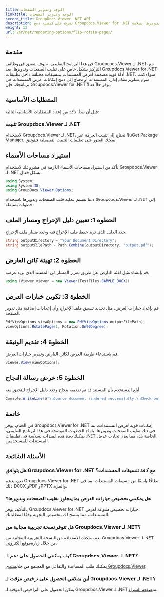 ```yaml
---
title: الوجه وتدوير الصفحات
linktitle: الوجه وتدوير الصفحات
second_title: GroupDocs.Viewer .NET API
description: تعرف على كيفية دمج Groupdocs.Viewer for .NET في تطبيقاتك لعرض المستندات وقلبها وتدويرها بسلاسة.
weight: 12
url: /ar/net/rendering-options/flip-rotate-pages/
---
```

## مقدمة
في هذا البرنامج التعليمي، سوف نتعمق في وظائف Groupdocs.Viewer لـ .NET، مع التركيز بشكل خاص على تقليب الصفحات وتدويرها. يعد Groupdocs.Viewer for .NET أداة قوية مصممة لعرض المستندات بتنسيقات مختلفة داخل تطبيقات .NET. سواء كنت تقوم بتطوير نظام إدارة المستندات أو تحتاج إلى دمج إمكانات عرض المستندات في برنامجك، فإن Groupdocs.Viewer for .NET يوفر حلاً فعالاً.
## المتطلبات الأساسية
قبل أن نبدأ، تأكد من إعداد المتطلبات الأساسية التالية:
### تثبيت Groupdocs.Viewer لـ .NET
 لاستخدام Groupdocs.Viewer لـ .NET، تحتاج إلى تثبيت الحزمة عبر NuGet Package Manager. يمكنك العثور على تعليمات التثبيت التفصيلية في[توثيق](https://tutorials.groupdocs.com/viewer/net/).

## استيراد مساحات الأسماء
تأكد من استيراد مساحات الأسماء اللازمة في مشروعك لاستخدام Groupdocs.Viewer لـ .NET بشكل فعال.
```csharp
using System;
using System.IO;
using GroupDocs.Viewer.Options;
```

دعنا نقسم عملية قلب الصفحات وتدويرها باستخدام Groupdocs.Viewer لـ .NET إلى خطوات بسيطة:
## الخطوة 1: تعيين دليل الإخراج ومسار الملف
حدد الدليل الذي تريد حفظ ملف الإخراج فيه وحدد مسار ملف الإخراج.
```csharp
string outputDirectory = "Your Document Directory";
string outputFilePath = Path.Combine(outputDirectory, "output.pdf");
```
## الخطوة 2: تهيئة كائن العارض
قم بإنشاء مثيل لفئة العارض عن طريق تمرير المسار إلى المستند الذي تريد عرضه.
```csharp
using (Viewer viewer = new Viewer(TestFiles.SAMPLE_DOCX))
```
## الخطوة 3: تكوين خيارات العرض
قم بإعداد خيارات العرض، مثل تحديد تنسيق ملف الإخراج وأي إعدادات إضافية مثل تدوير الصفحة.
```csharp
PdfViewOptions viewOptions = new PdfViewOptions(outputFilePath);
viewOptions.RotatePage(1, Rotation.On90Degree);
```
## الخطوة 4: تقديم الوثيقة
قم باستدعاء طريقة العرض لكائن العارض وتمرير خيارات العرض.
```csharp
viewer.View(viewOptions);
```
## الخطوة 5: عرض رسالة النجاح
أبلغ المستخدم بأن المستند قد تم تقديمه بنجاح وحدد دليل الإخراج للتحقق منه.
```csharp
Console.WriteLine($"\nSource document rendered successfully.\nCheck output in {outputDirectory}.");
```

## خاتمة
في الختام، يوفر Groupdocs.Viewer for .NET إمكانات قوية لعرض المستندات، بما في ذلك تقليب الصفحات وتدويرها. باتباع الخطوات الموضحة في هذا البرنامج التعليمي، يمكنك دمج هذه الميزات بسلاسة في تطبيقات .NET الخاصة بك، مما يعزز تجارب عرض المستندات للمستخدمين.
## الأسئلة الشائعة
### هل يتوافق Groupdocs.Viewer for .NET مع كافة تنسيقات المستندات؟
نعم، يدعم Groupdocs.Viewer for .NET نطاقًا واسعًا من تنسيقات المستندات، بما في ذلك DOCX وPDF وPPTX والمزيد.
### هل يمكنني تخصيص خيارات العرض بما يتجاوز تقليب الصفحات وتدويرها؟
بالتأكيد، يوفر Groupdocs.Viewer for .NET خيارات تخصيص متنوعة لعرض المستندات، مما يسمح لك بتخصيص التجربة وفقًا لمتطلباتك.
### هل تتوفر نسخة تجريبية مجانية من Groupdocs.Viewer لـ .NET؟
 نعم، يمكنك الاستفادة من النسخة التجريبية المجانية من Groupdocs.Viewer لـ .NET من خلال زيارة[موقع إلكتروني](https://releases.groupdocs.com/).
### كيف يمكنني الحصول على دعم لـ Groupdocs.Viewer لـ .NET؟
 يمكنك طلب المساعدة والتفاعل مع المجتمع من خلال[منتدى Groupdocs.Viewer](https://forum.groupdocs.com/c/viewer/9).
### أين يمكنني الحصول على ترخيص مؤقت لـ Groupdocs.Viewer لـ .NET؟
 يمكن الحصول على التراخيص المؤقتة لـ Groupdocs.Viewer لـ .NET من[صفحة الشراء](https://purchase.groupdocs.com/temporary-license/).